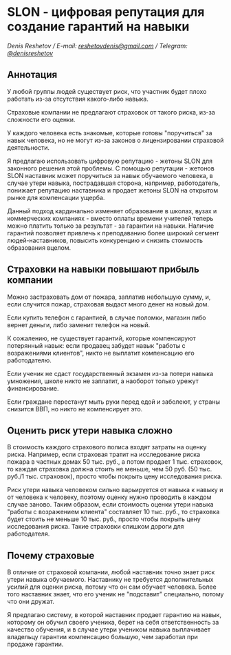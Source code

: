 # SLON - цифровая репутация для создание гарантий на навыки

_Denis Reshetov / E-mail:_ [_reshetovdenis@gmail.com_](mailto:reshetovdenis@gmail.com) _/ Telegram:_ [_@denisreshetov_](https://t.me/denisreshetov)

## Аннотация
У любой группы людей существует риск, что участник будет плохо работать из-за отсутствия какого-либо навыка.

Страховые компании не предлагают страховок от такого риска, из-за сложности  его оценки.

У каждого человека есть знакомые, которые готовы "поручиться" за навык человека, но не могут из-за законов о лицензировании страховой деятельности.

Я предлагаю использовать цифровую репутацию - жетоны SLON для законного решения этой проблемы. С помощью репутации - жетонов SLON наставник может поручиться за навык обучаемого человека, в случае утери навыка, пострадавшая сторона, например, работодатель, понижает репутацию наставника и продает жетоны SLON на открытом рынке для компенсации ущерба.

Данный подход кардинально изменяет образование в школах, вузах и коммерческих компаниях - вместо оплаты времени учителей теперь можно платить только за результат - за гарантии на навыки. Наличие гарантий позволяет привлечь к преподаванию более широкий сегмент людей-наставников, повысить конкуренцию и снизить стоимость образования вцелом.

## Страховки на навыки повышают прибыль компании
Можно застраховать дом от пожара, заплатив небольшую сумму, и, если случится пожар, страховая выдаст много денег на новый дом.

Если купить телефон с гарантией, в случае поломки, магазин либо вернет деньги, либо заменит телефон на новый.

К сожалению, не существует гарантий, которые компенсируют потерянный навык: если продавец забудет навык "работы с возражениями клиентов", никто не выплатит компенсацию его работодателю.

Если ученик не сдаст государственный экзамен из-за потери навыка умножения, школе никто не заплатит, а наоборот только урежут финансирование.

Если граждане перестанут мыть руки перед едой и заболеют, у страны снизится ВВП, но никто не компенсирует это.

## Оценить риск утери навыка сложно
В стоимость каждого страхового полиса входят затраты на оценку риска. Например, если страховая тратит на исследование риска пожара в частных домах 50 тыс. руб., а потом продает 1 тыс. страховок, то каждая страховка должна стоить не меньше, чем 50 руб. (50 тыс. руб./1 тыс. страховок), просто чтобы покрыть цену исследования риска.

Риск утери навыка человеком сильно варьируется от навыка к навыку и от человека к человеку, поэтому оценку нужно проводить в каждом случае заново. Таким образом, если стоимость оценки утери навыка "работы с возражением клиента" составляет 10 тыс. руб., то страховка будет стоить не меньше 10 тыс. руб., просто чтобы покрыть цену исследования риска. Такие страховки слишком дороги для работодателя.

## Почему страховые
В отличие от страховой компании, любой наставник точно знает риск утери навыка обучаемого. Наставнику не требуется дополнительных усилий для оценки риска, потому что он сам обучает человека. Более того наставник знает, что его ученик не "подставит" специально, потому что они дружат.

Я предлагаю систему, в которой наставник продает гарантию на навык, которому он обучил своего ученика, берет на себя ответственность за качество обучения, и в случае утери учеником навыка выплачивает владельцу гарантии компенсацию большую, чем заработал при продаже гарантии.